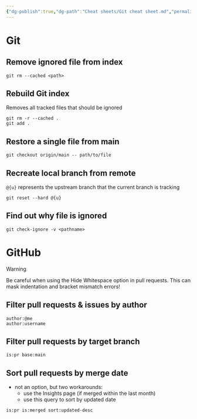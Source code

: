 ```yaml
---
{"dg-publish":true,"dg-path":"Cheat sheets/Git cheat sheet.md","permalink":"/cheat-sheets/git-cheat-sheet/"}
---
```



# Git

## Remove ignored file from index

```shell
git rm --cached <path>
```

## Rebuild Git index

Removes all tracked files that should be ignored

```shell
git rm -r --cached .
git add .
```

## Restore a single file from main

```shell
git checkout origin/main -- path/to/file
```

## Recreate local branch from remote

`@{u}` represents the upstream branch that the current branch is tracking

```shell
git reset --hard @{u}
```

## Find out why file is ignored

```shell
git check-ignore -v <pathname>
```

# GitHub

> [!warning]
> Be careful when using the Hide Whitespace option in pull requests. This can mask indentation and bracket mismatch errors!

## Filter pull requests & issues by author

```
author:@me
author:username
```

## Filter pull requests by target branch

```
is:pr base:main
```

## Sort pull requests by merge date

- not an option, but two workarounds:
    - use the Insights page (if merged within the last month)
    - use this query to sort by updated date

```
is:pr is:merged sort:updated-desc
```
